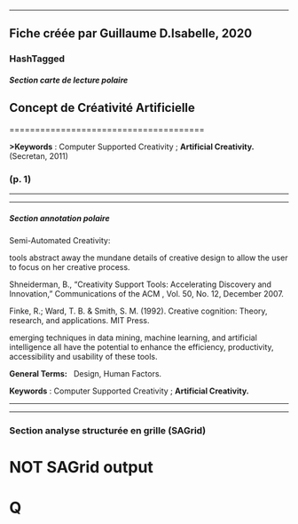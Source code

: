 
----
Fiche créée par Guillaume D.Isabelle, 2020 
---- 

### HashTagged 


##### Section carte de lecture polaire



## Concept de **Créativité Artificielle**
======================================


**>Keywords** : Computer Supported Creativity ; **Artificial Creativity.** (Secretan, 2011)




### (p. 1) 






----

----

##### Section annotation polaire
Semi-Automated Creativity:



tools abstract away the mundane details of creative design to allow the user to focus on her creative process.



Shneiderman, B., “Creativity Support Tools: Accelerating Discovery and Innovation,” Communications of the ACM , Vol. 50, No. 12, December 2007.



Finke, R.; Ward, T. B. & Smith, S. M. (1992). Creative cognition: Theory, research, and applications. MIT Press.



emerging techniques in data mining, machine learning, and artificial intelligence all have the potential to enhance the efficiency, productivity, accessibility and usability of these tools.



**General Terms:**   Design, Human Factors.



**Keywords** : Computer Supported Creativity ; **Artificial Creativity.**






----

----



### Section analyse structurée en grille (SAGrid)


# NOT SAGrid output

# Q

